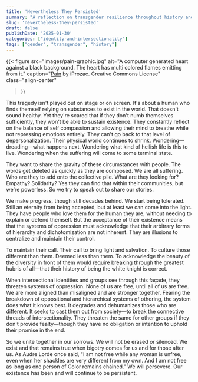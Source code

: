 ```yaml
---
title: 'Nevertheless They Persisted'
summary: "A reflection on transgender resilience throughout history and the strength found in community despite systemic erasure."
slug: 'nevertheless-they-persisted'
draft: false
publishDate: '2025-01-30'
categories: ["identity-and-intersectionality"]
tags: ["gender", "transgender", "history"]
---
```

{{< figure
  src="images/pain-graphic.jpg"
  alt="A computer generated heart against a black background. The heart has multi colored flames emitting from it."
  caption="[Pain](https://www.flickr.com/photos/39265457@N07/3614005398) by iProzac. Creative Commons License"
  class="align-center"
>}}

This tragedy isn't played out on stage or on screen. It's about a human who finds themself relying on substances to exist in the world. That doesn't sound healthy. Yet they're scared that if they don't numb themselves sufficiently, they won't be able to sustain existence. They constantly reflect on the balance of self compassion and allowing their mind to breathe while not repressing emotions entirely. They can't go back to that level of depersonalization. Their physical world continues to shrink. Wondering—dreading—what happens next. Wondering what kind of hellish life is this to live. Wondering when the suffering will come to some terminal state.

They want to share the gravity of these circumstances with people. The words get deleted as quickly as they are composed. We are all suffering. Who are they to add onto the collective pile. What are they looking for? Empathy? Solidarity? Yes they can find that within their communities, but we're powerless. So we try to speak out to share our stories.

We make progress, though still decades behind. We start being tolerated. Still an eternity from being accepted, but at least we can come into the light. They have people who love them for the human they are, without needing to explain or defend themself. But the acceptance of their existence means that the systems of oppression must acknowledge that their arbitrary forms of hierarchy and dichotomization are not inherent. They are illusions to centralize and maintain their control.

To maintain their call. Their call to bring light and salvation. To culture those different than them. Deemed less than them. To acknowledge the beauty of the diversity in front of them would require breaking through the greatest hubris of all—that their history of being the white knight is correct.

When intersectional identities and groups see through this façade, they threaten systems of oppression. None of us are free, until all of us are free. We are more aligned than misaligned and are stronger together. Fearing the breakdown of oppositional and hierarchical systems of othering, the system does what it knows best. It degrades and dehumanizes those who are different. It seeks to cast them out from society—to break the connective threads of intersectionality. They threaten the same for other groups if they don't provide fealty—though they have no obligation or intention to uphold their promise in the end.

So we unite together in our sorrows. We will not be erased or silenced. We exist and that remains true when bigotry comes for us and for those after us. As Audre Lorde once said, "I am not free while any woman is unfree, even when her shackles are very different from my own. And I am not free as long as one person of Color remains chained." We will persevere. Our existence has been and will continue to be persistent.
